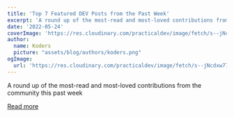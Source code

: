 ```yaml
---
title: 'Top 7 Featured DEV Posts from the Past Week'
excerpt: 'A round up of the most-read and most-loved contributions from the community this past week'
date: '2022-05-24'
coverImage: 'https://res.cloudinary.com/practicaldev/image/fetch/s--jNcdxw77--/c_imagga_scale,f_auto,fl_progressive,h_420,q_auto,w_1000/https://thepracticaldev.s3.amazonaws.com/i/sfwcvweirpf2qka2lg2b.png'
author:
  name: Koders
  picture: "assets/blog/authors/koders.png"
ogImage:
  url: 'https://res.cloudinary.com/practicaldev/image/fetch/s--jNcdxw77--/c_imagga_scale,f_auto,fl_progressive,h_420,q_auto,w_1000/https://thepracticaldev.s3.amazonaws.com/i/sfwcvweirpf2qka2lg2b.png'
---
```


A round up of the most-read and most-loved contributions from the community this past week

[Read more](https://dev.to/devteam/top-7-featured-dev-posts-from-the-past-week-3n3k)
